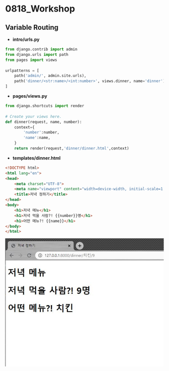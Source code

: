 # 0818_Workshop

## Variable Routing

- **intro/urls.py**

```python
from django.contrib import admin
from django.urls import path
from pages import views

urlpatterns = [
    path('admin/', admin.site.urls),
    path('dinner/<str:name>/<int:number>', views.dinner, name='dinner')
]

```



- **pages/views.py**

```python
from django.shortcuts import render

# Create your views here.
def dinner(request, name, number):
    context={
        'number':number,
        'name':name,
    }
    return render(request,'dinner/dinner.html',context)
```



- **templates/dinner.html**

```html
<!DOCTYPE html>
<html lang="en">
<head>
    <meta charset="UTF-8">
    <meta name="viewport" content="width=device-width, initial-scale=1.0">
    <title>저녁 정하기</title>
</head>
<body>
    <h1>저녁 메뉴</h1>
    <h1>저녁 먹을 사람?! {{number}}명</h1>
    <h1>어떤 메뉴?! {{name}}</h1>
</body>
</html>
```

![result](img/result.JPG)
